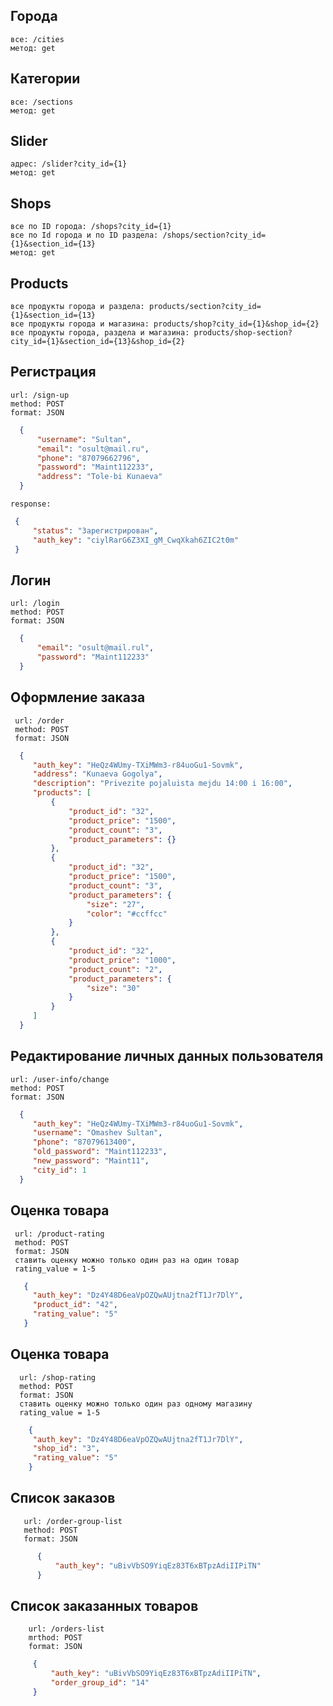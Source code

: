  ## Города 
    все: /cities
    метод: get
 ## Категории
    все: /sections
    метод: get
 ## Slider
    адрес: /slider?city_id={1}
    метод: get
 ## Shops
    все по ID города: /shops?city_id={1}
    все по Id города и по ID раздела: /shops/section?city_id={1}&section_id={13}
    метод: get
 ## Products
    все продукты города и раздела: products/section?city_id={1}&section_id={13}
    все продукты города и магазина: products/shop?city_id={1}&shop_id={2}
    все продукты города, раздела и магазина: products/shop-section?city_id={1}&section_id={13}&shop_id={2}
 ## Регистрация
    url: /sign-up
    method: POST
    format: JSON
  ```json
    {
        "username": "Sultan",
        "email": "osult@mail.ru",
        "phone": "87079662796",
        "password": "Maint112233",
        "address": "Tole-bi Kunaeva"
    }
  ```
    response:
   ```json
    {
        "status": "Зарегистрирован",
        "auth_key": "ciylRarG6Z3XI_gM_CwqXkah6ZIC2t0m"
    }
  ```
 ## Логин
    url: /login
    method: POST
    format: JSON
  ```json
    {
    	"email": "osult@mail.rul",
    	"password": "Maint112233"
    }
  ```
 ## Оформление заказа
     url: /order
     method: POST
     format: JSON
   ```json
     {
     	"auth_key": "HeQz4WUmy-TXiMWm3-r84uoGu1-Sovmk",
     	"address": "Kunaeva Gogolya",
     	"description": "Privezite pojaluista mejdu 14:00 i 16:00",
     	"products": [
     		{
     			"product_id": "32",
     			"product_price": "1500",
     			"product_count": "3",
     			"product_parameters": {}
     		},
     		{
     			"product_id": "32",
     			"product_price": "1500",
     			"product_count": "3",
     			"product_parameters": {
     				"size": "27",
     				"color": "#ccffcc"
     			}
     		},
     		{
     			"product_id": "32",
     			"product_price": "1000",
     			"product_count": "2",
     			"product_parameters": {
     				"size": "30"
     			}
     		}
     	]
     }
   ```
 ## Редактирование личных данных пользователя
    url: /user-info/change
    method: POST
    format: JSON
   ```json
     {
     	"auth_key": "HeQz4WUmy-TXiMWm3-r84uoGu1-Sovmk",
     	"username": "Omashev Sultan",
     	"phone": "87079613400",
     	"old_password": "Maint112233",
     	"new_password": "Maint11",
     	"city_id": 1
     }
   ```
 ## Оценка товара
     url: /product-rating
     method: POST
     format: JSON
     ставить оценку можно только один раз на один товар
     rating_value = 1-5
   ```json
      {
      	"auth_key": "Dz4Y48D6eaVpOZQwAUjtna2fT1Jr7DlY",
      	"product_id": "42",
      	"rating_value": "5"
      }
   ```
 ## Оценка товара
      url: /shop-rating
      method: POST
      format: JSON
      ставить оценку можно только один раз одному магазину
      rating_value = 1-5
   ```json
       {
       	"auth_key": "Dz4Y48D6eaVpOZQwAUjtna2fT1Jr7DlY",
       	"shop_id": "3",
       	"rating_value": "5"
       }
   ```
 ## Список заказов
       url: /order-group-list
       method: POST
       format: JSON
  ```json
        {
        	"auth_key": "uBivVbSO9YiqEz83T6xBTpzAdiIIPiTN"
        }

  ```
 ## Список заказанных товаров
        url: /orders-list
        mrthod: POST
        format: JSON
   ```json
        {
            "auth_key": "uBivVbSO9YiqEz83T6xBTpzAdiIIPiTN",
            "order_group_id": "14"
        }
   ```